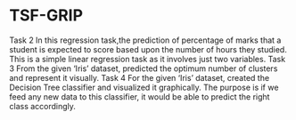 # TSF-GRIP
Task 2 In this regression task,the prediction of percentage of marks that a student is expected to score based upon the number of hours they studied. This is a simple linear regression task as it involves just two variables.  Task 3 From the given ‘Iris’ dataset, predicted the optimum number of clusters and represent it visually.  Task 4 For the given ‘Iris’ dataset, created the Decision Tree classifier and visualized it graphically. The purpose is if we feed any new data to this classifier, it would be able to predict the right class accordingly.
